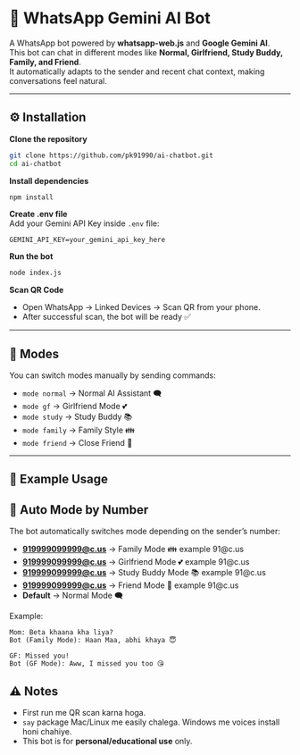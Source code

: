 # 🤖 WhatsApp Gemini AI Bot

A WhatsApp bot powered by **whatsapp-web.js** and **Google Gemini AI**.  
This bot can chat in different modes like **Normal, Girlfriend, Study Buddy, Family, and Friend**.  
It automatically adapts to the sender and recent chat context, making conversations feel natural.

---

## ⚙️ Installation

**Clone the repository**
```bash
git clone https://github.com/pk91990/ai-chatbot.git
cd ai-chatbot
```

**Install dependencies**
```bash
npm install
```

**Create .env file**  
Add your Gemini API Key inside `.env` file:
```env
GEMINI_API_KEY=your_gemini_api_key_here
```

**Run the bot**
```bash
node index.js
```

**Scan QR Code**
- Open WhatsApp → Linked Devices → Scan QR from your phone.  
- After successful scan, the bot will be ready ✅

---

## 🔄 Modes

You can switch modes manually by sending commands:

- `mode normal` → Normal AI Assistant 🗨️  
- `mode gf` → Girlfriend Mode 💕  
- `mode study` → Study Buddy 📚  
- `mode family` → Family Style 👪  
- `mode friend` → Close Friend 🎉  

---

## 📝 Example Usage

## 📱 Auto Mode by Number

The bot automatically switches mode depending on the sender’s number:

- **919999099999@c.us** → Family Mode 👪  example 91<enter a number>@c.us
- **919999099999@c.us** → Girlfriend Mode 💕 example 91<enter a number>@c.us
- **919999099999@c.us** → Study Buddy Mode 📚 example 91<enter a number>@c.us
- **919999099999@c.us** → Friend Mode 🎉 example 91<enter a number>@c.us
- **Default** → Normal Mode 🗨️  

Example:
```
Mom: Beta khaana kha liya?
Bot (Family Mode): Haan Maa, abhi khaya 😇
```

```
GF: Missed you!
Bot (GF Mode): Aww, I missed you too 😘
```


## ⚠️ Notes

- First run me QR scan karna hoga.  
- `say` package Mac/Linux me easily chalega. Windows me voices install honi chahiye.  
- This bot is for **personal/educational use** only.  
